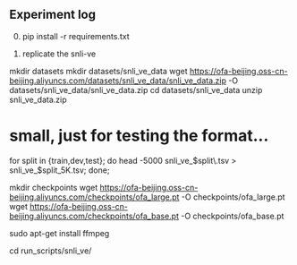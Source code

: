 ## Experiment log

0. pip install -r requirements.txt

1. replicate the snli-ve

mkdir datasets
mkdir datasets/snli_ve_data
wget https://ofa-beijing.oss-cn-beijing.aliyuncs.com/datasets/snli_ve_data/snli_ve_data.zip -O datasets/snli_ve_data/snli_ve_data.zip
cd datasets/snli_ve_data
unzip snli_ve_data.zip

# small, just for testing the format...
for split in {train,dev,test}; do head -5000 snli_ve_$split\.tsv > snli_ve_$split\_5K.tsv; done;


mkdir checkpoints
wget https://ofa-beijing.oss-cn-beijing.aliyuncs.com/checkpoints/ofa_large.pt -O checkpoints/ofa_large.pt
wget https://ofa-beijing.oss-cn-beijing.aliyuncs.com/checkpoints/ofa_base.pt -O checkpoints/ofa_base.pt

sudo apt-get install ffmpeg

cd run_scripts/snli_ve/